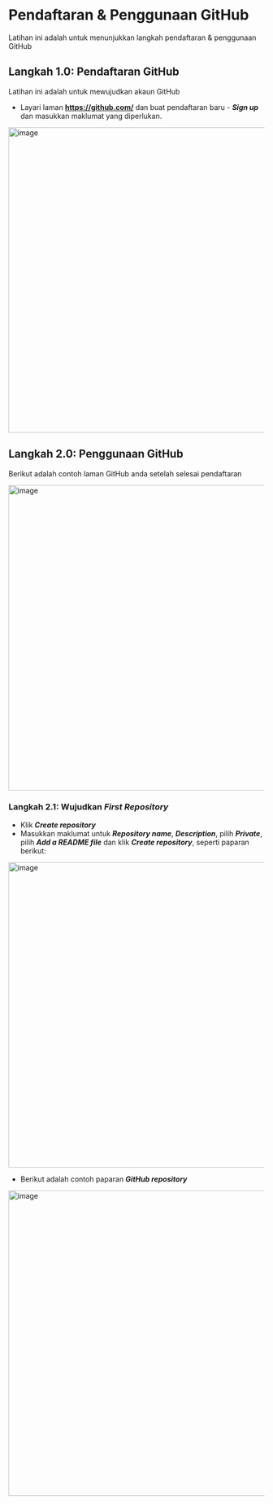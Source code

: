 # Pendaftaran & Penggunaan GitHub

Latihan ini adalah untuk menunjukkan langkah pendaftaran & penggunaan GitHub

## Langkah 1.0: Pendaftaran GitHub
Latihan ini adalah untuk mewujudkan akaun GitHub
*  Layari laman **https://github.com/** dan buat pendaftaran baru - ***Sign up*** dan masukkan maklumat yang diperlukan.

<img width="600" alt="image" src="https://github.com/Enovade/devops-training/assets/99636296/4219dad3-b0d4-4c97-b06d-7c133b8c520d">

## Langkah 2.0: Penggunaan GitHub
Berikut adalah contoh laman GitHub anda setelah selesai pendaftaran

<img width="600" alt="image" src="https://user-images.githubusercontent.com/99636296/162773985-9d86f25b-29c0-4b61-8e5c-567a775449c1.png">


### Langkah 2.1: Wujudkan *First Repository*
*  Klik ***Create repository***
*  Masukkan maklumat untuk ***Repository name***, ***Description***, pilih ***Private***, pilih ***Add a README file*** dan klik ***Create repository***, seperti paparan berikut:

<img width="600" alt="image" src="https://user-images.githubusercontent.com/99636296/162775360-31cc321a-428c-48f4-8a9f-a39d36d6cdaa.png">

* Berikut adalah contoh paparan ***GitHub repository***

<img width="600" alt="image" src="https://user-images.githubusercontent.com/99636296/162778462-600a840c-6eb3-4d21-b49e-3f674434e14e.png">

